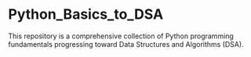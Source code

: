 # Python_Basics_to_DSA
This repository is a comprehensive collection of Python programming fundamentals progressing toward Data Structures and Algorithms (DSA).

